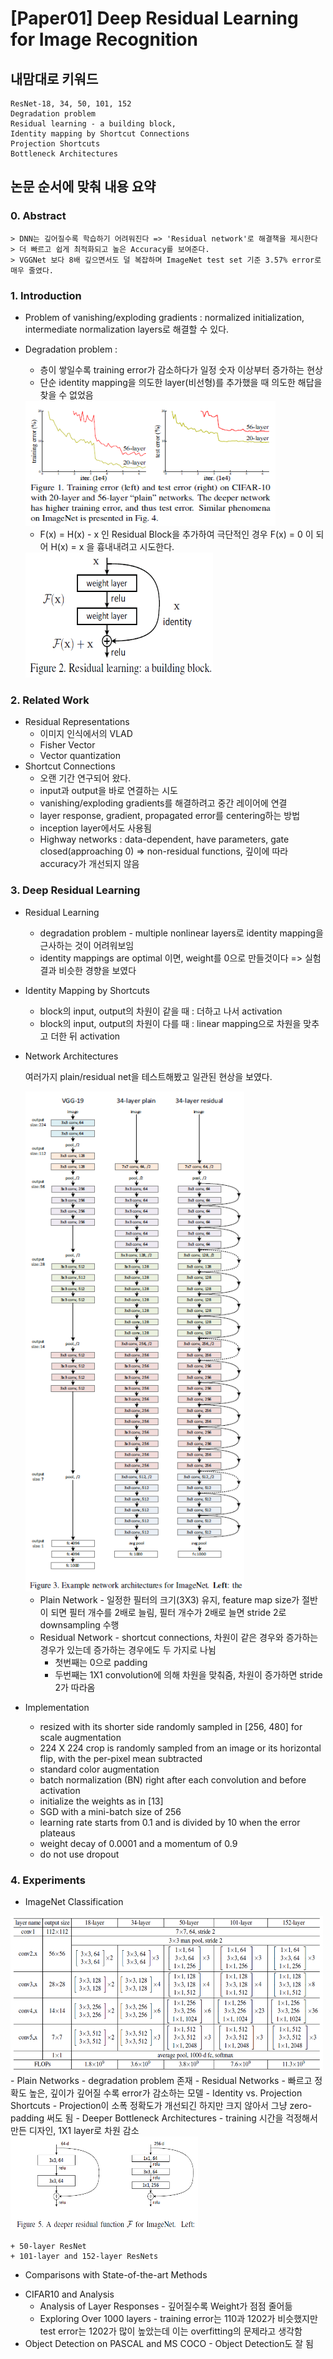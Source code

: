 # [Paper01] Deep Residual Learning for Image Recognition

## 내맘대로 키워드
    ResNet-18, 34, 50, 101, 152
    Degradation problem
    Residual learning - a building block, 
    Identity mapping by Shortcut Connections
    Projection Shortcuts
    Bottleneck Architectures

## 논문 순서에 맞춰 내용 요약
### 0. Abstract
    > DNN는 깊어질수록 학습하기 어려워진다 => 'Residual network'로 해결책을 제시한다
    > 더 빠르고 쉽게 최적화되고 높은 Accuracy를 보여준다.
    > VGGNet 보다 8배 깊으면서도 덜 복잡하며 ImageNet test set 기준 3.57% error로 매우 줄였다.
### 1. Introduction
* Problem of vanishing/exploding gradients : normalized initialization, intermediate normalization layers로 해결할 수 있다.
* Degradation problem : 
  - 층이 쌓일수록 training error가 감소하다가 일정 숫자 이상부터 증가하는 현상
  - 단순 identity mapping을 의도한 layer(비선형)를 추가했을 때 의도한 해답을 찾을 수 없었음<br/>
  <img src = 'images/paper01_image1.PNG' alt = 'paper01_image1' width = '400' height = '200' />

  - F(x) = H(x) - x 인 Residual Block을 추가하여 극단적인 경우 F(x) = 0 이 되어 H(x) = x 을 흉내내려고 시도한다.<br/>
  <img src = 'images/paper01_image2.PNG' alt = 'paper01_image2' width = '300' height = '200' />

### 2. Related Work
* Residual Representations
  - 이미지 인식에서의 VLAD
  - Fisher Vector
  - Vector quantization
* Shortcut Connections
  - 오랜 기간 연구되어 왔다.
  - input과 output을 바로 연결하는 시도
  - vanishing/exploding gradients를 해결하려고 중간 레이어에 연결
  - layer response, gradient, propagated error를 centering하는 방법
  - inception layer에서도 사용됨
  - Highway networks : data-dependent, have parameters, gate closed(approaching 0) => non-residual functions, 깊이에 따라 accuracy가 개선되지 않음

### 3. Deep Residual Learning
* Residual Learning
  - degradation problem - multiple nonlinear layers로 identity mapping을 근사하는 것이 어려워보임
  - identity mappings are optimal 이면, weight를 0으로 만들것이다 => 실험 결과 비슷한 경향을 보였다
* Identity Mapping by Shortcuts
  - block의 input, output의 차원이 같을 때 : 더하고 나서 activation
  - block의 input, output의 차원이 다를 때 : linear mapping으로 차원을 맞추고 더한 뒤 activation
* Network Architectures
  
  여러가지 plain/residual net을 테스트해봤고 일관된 현상을 보였다.<br/>

  <img src = 'images/paper01_image3.PNG' alt = 'paper01_image3' width = '350' height = '800' />

  - Plain Network - 일정한 필터의 크기(3X3) 유지, feature map size가 절반이 되면 필터 개수를 2배로 늘림, 필터 개수가 2배로 늘면 stride 2로 downsampling 수행
  - Residual Network - shortcut connections, 차원이 같은 경우와 증가하는 경우가 있는데 증가하는 경우에도 두 가지로 나뉨
    + 첫번째는 0으로 padding
    + 두번째는 1X1 convolution에 의해 차원을 맞춰줌, 차원이 증가하면 stride 2가 따라옴
* Implementation
  - resized with its shorter side randomly sampled in [256, 480] for scale augmentation
  - 224 X 224 crop is randomly sampled from an image or its horizontal flip, with the per-pixel mean subtracted 
  - standard color augmentation
  - batch normalization (BN) right after each convolution and before activation
  - initialize the weights as in [13]
  - SGD with a mini-batch size of 256
  - learning rate starts from 0.1 and is divided by 10 when the error plateaus
  - weight decay of 0.0001 and a momentum of 0.9
  - do not use dropout
### 4. Experiments
* ImageNet Classification <br/>
<img src = 'images/paper01_image4.PNG' alt = 'paper01_image4' width = '500' height = '250' />
  - Plain Networks - degradation problem 존재
  - Residual Networks - 빠르고 정확도 높은, 깊이가 깊어질 수록 error가 감소하는 모델
  - Identity vs. Projection Shortcuts - Projection이 소폭 정확도가 개선되긴 하지만 크지 않아서 그냥 zero-padding 써도 됨
  - Deeper Bottleneck Architectures - training 시간을 걱정해서 만든 디자인, 1X1 layer로 차원 감소<br/>  
    <img src = 'images/paper01_image5.PNG' alt = 'paper01_image5' width = '300' height = '150' />
  
    + 50-layer ResNet
    + 101-layer and 152-layer ResNets
  - Comparisons with State-of-the-art Methods
* CIFAR10 and Analysis
  - Analysis of Layer Responses - 깊어질수록 Weight가 점점 줄어듦
  - Exploring Over 1000 layers - training error는 110과 1202가 비슷했지만 test error는 1202가 많이 높았는데 이는 overfitting의 문제라고 생각함
* Object Detection on PASCAL and MS COCO - Object Detection도 잘 됨